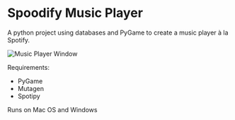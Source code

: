 # Spoodify Music Player

A python project using databases and PyGame to create a music player à la Spotify.

![Music Player Window](https://i.imgur.com/TW1ESdf.jpg)

Requirements:
- PyGame
- Mutagen
- Spotipy

Runs on Mac OS and Windows

